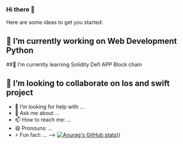 ### Hi there 👋



Here are some ideas to get you started:

## 🔭 I’m currently working on Web Development Python 
##🌱 I’m currently learning Solidity Defi APP Block chain 
## 👯 I’m looking to collaborate on Ios and swift project
- 🤔 I’m looking for help with ...
- 💬 Ask me about ...
- 📫 How to reach me: ...
- 😄 Pronouns: ...
- ⚡ Fun fact: ...
-->
[![Anurag's GitHub stats](https://github-readme-stats.vercel.app/api?username=josephdereje&theme=radical))](https://github.com/anuraghazra/github-readme-stats&theme=radical))
